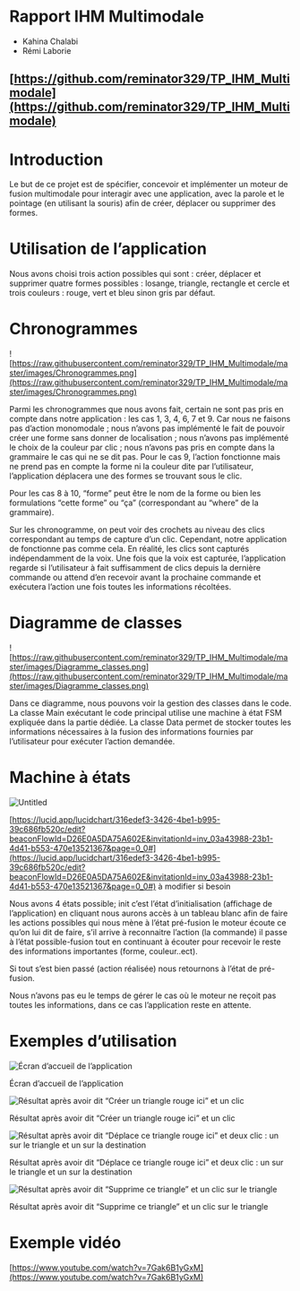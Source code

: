 # Rapport IHM Multimodale

- Kahina Chalabi
- Rémi Laborie

[https://github.com/reminator329/TP_IHM_Multimodale](https://github.com/reminator329/TP_IHM_Multimodale)
---

# Introduction

Le but de ce projet est de spécifier, concevoir et implémenter un moteur de fusion multimodale pour interagir avec une application, avec la parole et le pointage (en utilisant la souris) afin de créer, déplacer ou supprimer des formes.

# Utilisation de l’application

Nous avons choisi trois action possibles qui sont : créer, déplacer et supprimer 
quatre formes possibles : losange, triangle, rectangle et cercle
et trois couleurs : rouge, vert et bleu sinon gris par défaut.

# Chronogrammes

![https://raw.githubusercontent.com/reminator329/TP_IHM_Multimodale/master/images/Chronogrammes.png](https://raw.githubusercontent.com/reminator329/TP_IHM_Multimodale/master/images/Chronogrammes.png)

Parmi les chronogrammes que nous avons fait, certain ne sont pas pris en compte dans notre application : les cas 1, 3, 4, 6, 7 et 9. Car nous ne faisons pas d’action monomodale ; nous n’avons pas implémenté le fait de pouvoir créer une forme sans donner de localisation ; nous n’avons pas implémenté le choix de la couleur par clic ; nous n’avons pas pris en compte dans la grammaire le cas qui ne se dit pas. Pour le cas 9, l’action fonctionne mais ne prend pas en compte la forme ni la couleur dite par l’utilisateur, l’application déplacera une des formes se trouvant sous le clic.

Pour les cas 8 à 10, “forme” peut être le nom de la forme ou bien les formulations “cette forme” ou “ça” (correspondant au “where” de la grammaire).

Sur les chronogramme, on peut voir des crochets au niveau des clics correspondant au temps de capture d’un clic. Cependant, notre application de fonctionne pas comme cela. En réalité, les clics sont capturés indépendamment de la voix. Une fois que la voix est capturée, l’application regarde si l’utilisateur à fait suffisamment de clics depuis la dernière commande ou attend d’en recevoir avant la prochaine commande et exécutera l’action une fois toutes les informations récoltées.

# Diagramme de classes

![https://raw.githubusercontent.com/reminator329/TP_IHM_Multimodale/master/images/Diagramme_classes.png](https://raw.githubusercontent.com/reminator329/TP_IHM_Multimodale/master/images/Diagramme_classes.png)

Dans ce diagramme, nous pouvons voir la gestion des classes dans le code. La classe Main exécutant le code principal utilise une machine à état FSM expliquée dans la partie dédiée.
La classe Data permet de stocker toutes les informations nécessaires à la fusion des informations fournies par l’utilisateur pour exécuter l’action demandée.

# Machine à états

![Untitled](images/Untitled.png)

[https://lucid.app/lucidchart/316edef3-3426-4be1-b995-39c686fb520c/edit?beaconFlowId=D26E0A5DA75A602E&invitationId=inv_03a43988-23b1-4d41-b553-470e13521367&page=0_0#](https://lucid.app/lucidchart/316edef3-3426-4be1-b995-39c686fb520c/edit?beaconFlowId=D26E0A5DA75A602E&invitationId=inv_03a43988-23b1-4d41-b553-470e13521367&page=0_0#) à modifier si besoin

Nous avons 4 états possible; init c’est l’état d’initialisation (affichage de l’application) en cliquant nous aurons accès à un tableau blanc afin de faire les actions possibles qui nous mène à l’état pré-fusion le moteur écoute ce qu’on lui dit de faire, s’il arrive à reconnaitre l’action (la commande) il passe à l’état possible-fusion tout en continuant à écouter pour recevoir le reste des informations importantes (forme, couleur..ect).

Si tout s’est bien passé (action réalisée) nous retournons à l’état de pré-fusion.

Nous n’avons pas eu le temps de gérer le cas où le moteur ne reçoit pas toutes les informations, dans ce cas l’application reste en attente.

# Exemples d’utilisation

![Écran d’accueil de l’application](images/Untitled%201.png)

Écran d’accueil de l’application

![Résultat après avoir dit “Créer un triangle rouge ici” et un clic](images/Untitled%202.png)

Résultat après avoir dit “Créer un triangle rouge ici” et un clic

![Résultat après avoir dit “Déplace ce triangle rouge ici” et deux clic : un sur le triangle et un sur la destination](images/Untitled%203.png)

Résultat après avoir dit “Déplace ce triangle rouge ici” et deux clic : un sur le triangle et un sur la destination

![Résultat après avoir dit “Supprime ce triangle” et un clic sur le triangle](images/Untitled%204.png)

Résultat après avoir dit “Supprime ce triangle” et un clic sur le triangle

# Exemple vidéo

[https://www.youtube.com/watch?v=7Gak6B1yGxM](https://www.youtube.com/watch?v=7Gak6B1yGxM)